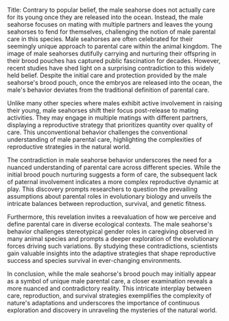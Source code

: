 Title: Contrary to popular belief, the male seahorse does not actually care for its young once they are released into the ocean. Instead, the male seahorse focuses on mating with multiple partners and leaves the young seahorses to fend for themselves, challenging the notion of male parental care in this species.
Male seahorses are often celebrated for their seemingly unique approach to parental care within the animal kingdom. The image of male seahorses dutifully carrying and nurturing their offspring in their brood pouches has captured public fascination for decades. However, recent studies have shed light on a surprising contradiction to this widely held belief. Despite the initial care and protection provided by the male seahorse's brood pouch, once the embryos are released into the ocean, the male's behavior deviates from the traditional definition of parental care. 

Unlike many other species where males exhibit active involvement in raising their young, male seahorses shift their focus post-release to mating activities. They may engage in multiple matings with different partners, displaying a reproductive strategy that prioritizes quantity over quality of care. This unconventional behavior challenges the conventional understanding of male parental care, highlighting the complexities of reproductive strategies in the natural world.

The contradiction in male seahorse behavior underscores the need for a nuanced understanding of parental care across different species. While the initial brood pouch nurturing suggests a form of care, the subsequent lack of paternal involvement indicates a more complex reproductive dynamic at play. This discovery prompts researchers to question the prevailing assumptions about parental roles in evolutionary biology and unveils the intricate balances between reproduction, survival, and genetic fitness.

Furthermore, this revelation invites a reevaluation of how we perceive and define parental care in diverse ecological contexts. The male seahorse's behavior challenges stereotypical gender roles in caregiving observed in many animal species and prompts a deeper exploration of the evolutionary forces driving such variations. By studying these contradictions, scientists gain valuable insights into the adaptive strategies that shape reproductive success and species survival in ever-changing environments.

In conclusion, while the male seahorse's brood pouch may initially appear as a symbol of unique male parental care, a closer examination reveals a more nuanced and contradictory reality. This intricate interplay between care, reproduction, and survival strategies exemplifies the complexity of nature's adaptations and underscores the importance of continuous exploration and discovery in unraveling the mysteries of the natural world.